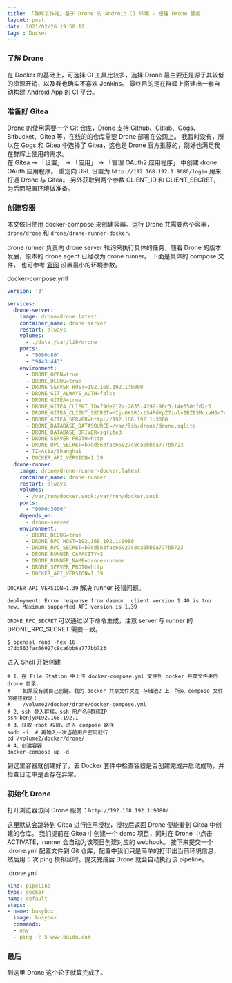 ```yaml
---
title: 「群辉工作站」基于 Drone 的 Android CI 环境 - 搭建 Drone 服务
layout: post
date: 2021/02/26 19:50:12
tags : Docker
---
```


### 了解 Drone
在 Docker 的基础上，可选择 CI 工具比较多，选择 Drone 最主要还是源于其较低的资源开销，以及我也确实不喜欢 Jenkins。
最终目的是在群辉上搭建出一套自动构建 Android App 的 CI 平台。


### 准备好 Gitea
Drone 的使用需要一个 Git 仓库，Drone 支持 Github、Gitlab、Gogs、Bitbucket、Gitea 等，在线的的仓库需要 Drone 部署在公网上。
我暂时没有，所以在 Gogs 和 Gitea 中选择了 Gitea，这也是 Drone 官方推荐的，刚好也满足我在群辉上使用的需求。
<br/>
在 Gitea -> 「设置」 -> 「应用」 -> 「管理 OAuth2 应用程序」 中创建 drone OAuth 应用程序。
重定向 URL 设置为 `http://192.168.192.1:9080/login` 用来打通 Drone 与 Gitea。
另外获取到两个参数 CLIENT_ID 和 CLIENT_SECRET，为后面配置环境做准备。


### 创建容器
本文依旧使用 docker-compose 来创建容器。运行 Drone 共需要两个容器，`drone/drone` 和 `drone/drone-runner-docker`。

drone runner 负责向 drone server 轮询来执行具体的任务，随着 Drone 的版本发展，原本的 drone agent 已经改为 drone runner。
下面是具体的 compose 文件， 也可参考 [官网](https://docs.drone.io/server/provider/gitea/) 设置最小的环境参数。

docker-compose.yml
```yaml
version: '3'

services:
  drone-server:
    image: drone/drone:latest
    container_name: drone-server
    restart: always
    volumes:
      - ./data:/var/lib/drone
    ports:
      - "9080:80"
      - "9443:443"
    environment:
      - DRONE_OPEN=true
      - DRONE_DEBUG=true
      - DRONE_SERVER_HOST=192.168.192.1:9080
      - DRONE_GIT_ALWAYS_AUTH=false
      - DRONE_GITEA=true
      - DRONE_GITEA_CLIENT_ID=f9de217a-2835-4292-96c3-14e550dfd2c5
      - DRONE_GITEA_CLIENT_SECRET=MIjqGKSRJxtS4PdXpZ7iulvEBZ83McxaH0m7rp5AgWg=
      - DRONE_GITEA_SERVER=http://192.168.192.1:3000
      - DRONE_DATABASE_DATASOURCE=/var/lib/drone/drone.sqlite
      - DRONE_DATABASE_DRIVER=sqlite3
      - DRONE_SERVER_PROTO=http
      - DRONE_RPC_SECRET=b7dd563fac66927c8ca6bb6a777bb723
      - TZ=Asia/Shanghai
      - DOCKER_API_VERSION=1.39
  drone-runner:
    image: drone/drone-runner-docker:latest
    container_name: drone-runner
    restart: always
    volumes:
      - /var/run/docker.sock:/var/run/docker.sock
    ports:
      - "9000:3000"
    depends_on:
      - drone-server
    environment:
      - DRONE_DEBUG=true
      - DRONE_RPC_HOST=192.168.192.1:9080
      - DRONE_RPC_SECRET=b7dd563fac66927c8ca6bb6a777bb723
      - DRONE_RUNNER_CAPACITY=2
      - DRONE_RUNNER_NAME=drone-runner
      - DRONE_SERVER_PROTO=http
      - DOCKER_API_VERSION=1.39
```
`DOCKER_API_VERSION=1.39` 解决 runner 报错问题。
```text
deployment: Error response from daemon: client version 1.40 is too new. Maximum supported API version is 1.39
```

`DRONE_RPC_SECRET` 可以通过以下命令生成，注意 server 与 runner 的 DRONE_RPC_SECRET 需要一致。
```shell
$ openssl rand -hex 16
b7dd563fac66927c8ca6bb6a777bb723
```

进入 Shell 开始创建
```shell
# 1、在 File Station 中上传 docker-compose.yml 文件到 docker 共享文件夹的 drone 目录，
#    如果没有就自己创建。我的 docker 共享文件夹在 存储池2 上，所以 compose 文件的路径就是：
#    /volume2/docker/drone/docker-compose.yml
# 2、ssh 登入群辉，ssh 用户名@群辉IP
ssh benjy@192.168.192.1 
# 3、获取 root 权限，进入 compose 路径
sudo -i  # 再输入一次当前用户密码就行
cd /volume2/docker/drone/
# 4、创建容器
docker-compose up -d
```
到这里容器就创建好了，去 Docker 套件中检查容器是否创建完成并启动成功，并检查日志中是否存在异常。

### 初始化 Drone
打开浏览器访问 Drone 服务：`http://192.168.192.1:9080/`

这里默认会跳转到 Gitea 进行应用授权，授权后返回 Drone 便能看到 Gitea 中创建的仓库。
我们提前在 Gitea 中创建一个 demo 项目，同时在 Drone 中点击 ACTIVATE，runner 会自动为该项目创建对应的 webhook。
接下来提交一个 .drone.yml 配置文件到 Git 仓库，配置中我们只是简单的打印出当前环境信息，
然后用 5 次 ping 模拟延时。提交完成后 Drone 就会自动执行该 pipeline。

.drone.yml
```yaml
kind: pipeline
type: docker
name: default
steps:
- name: busybox
  image: busybox
  commands:
  - env
  - ping -c 5 www.baidu.com
```

### 最后
到这里 Drone 这个轮子就算完成了。
<br/>
